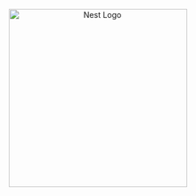 <p align="center">
  <img src="https://nestjs.com/img/logo_text.svg" width="320" alt="Nest Logo" />
</p>